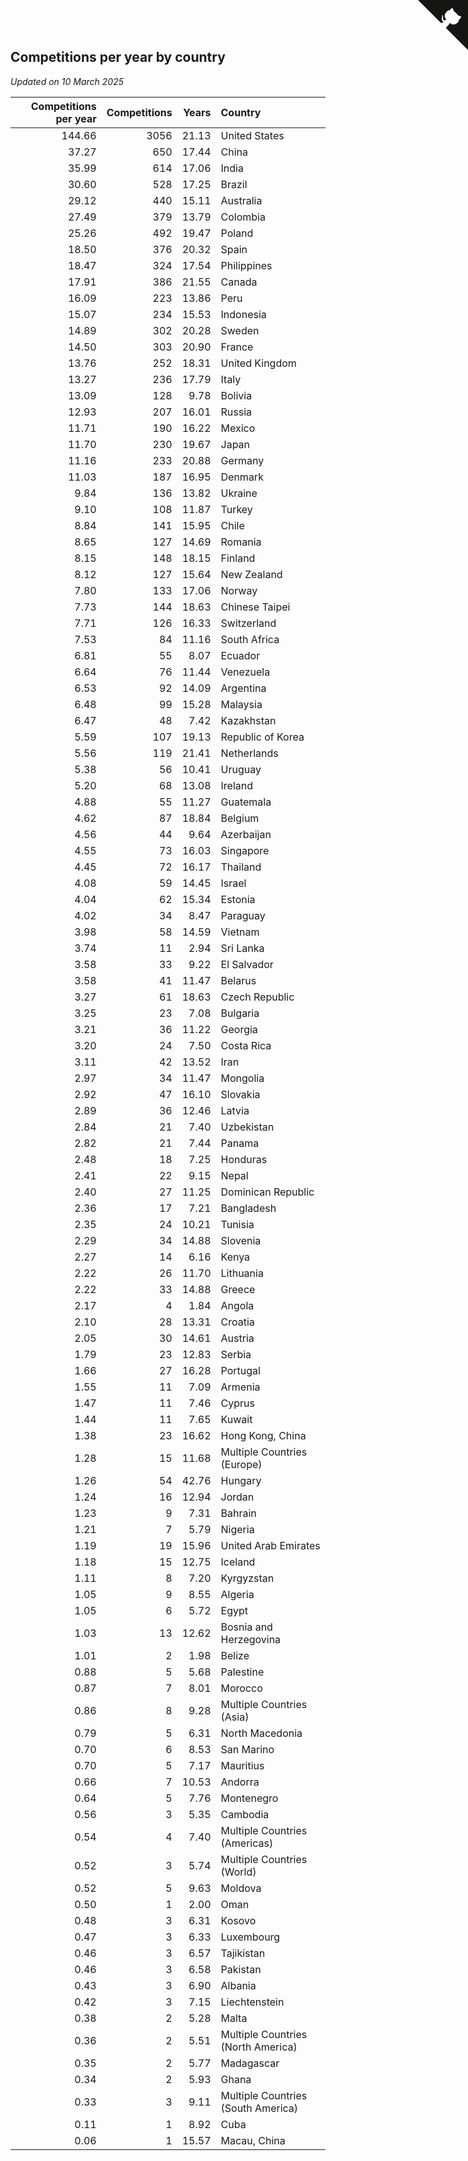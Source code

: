 ## Competitions per year by country

*Updated on 10 March 2025*

| Competitions per year | Competitions | Years | Country |
| ---: | ---: | ---: | :--- |
| 144.66 | 3056 | 21.13 | United States |
| 37.27 | 650 | 17.44 | China |
| 35.99 | 614 | 17.06 | India |
| 30.60 | 528 | 17.25 | Brazil |
| 29.12 | 440 | 15.11 | Australia |
| 27.49 | 379 | 13.79 | Colombia |
| 25.26 | 492 | 19.47 | Poland |
| 18.50 | 376 | 20.32 | Spain |
| 18.47 | 324 | 17.54 | Philippines |
| 17.91 | 386 | 21.55 | Canada |
| 16.09 | 223 | 13.86 | Peru |
| 15.07 | 234 | 15.53 | Indonesia |
| 14.89 | 302 | 20.28 | Sweden |
| 14.50 | 303 | 20.90 | France |
| 13.76 | 252 | 18.31 | United Kingdom |
| 13.27 | 236 | 17.79 | Italy |
| 13.09 | 128 | 9.78 | Bolivia |
| 12.93 | 207 | 16.01 | Russia |
| 11.71 | 190 | 16.22 | Mexico |
| 11.70 | 230 | 19.67 | Japan |
| 11.16 | 233 | 20.88 | Germany |
| 11.03 | 187 | 16.95 | Denmark |
| 9.84 | 136 | 13.82 | Ukraine |
| 9.10 | 108 | 11.87 | Turkey |
| 8.84 | 141 | 15.95 | Chile |
| 8.65 | 127 | 14.69 | Romania |
| 8.15 | 148 | 18.15 | Finland |
| 8.12 | 127 | 15.64 | New Zealand |
| 7.80 | 133 | 17.06 | Norway |
| 7.73 | 144 | 18.63 | Chinese Taipei |
| 7.71 | 126 | 16.33 | Switzerland |
| 7.53 | 84 | 11.16 | South Africa |
| 6.81 | 55 | 8.07 | Ecuador |
| 6.64 | 76 | 11.44 | Venezuela |
| 6.53 | 92 | 14.09 | Argentina |
| 6.48 | 99 | 15.28 | Malaysia |
| 6.47 | 48 | 7.42 | Kazakhstan |
| 5.59 | 107 | 19.13 | Republic of Korea |
| 5.56 | 119 | 21.41 | Netherlands |
| 5.38 | 56 | 10.41 | Uruguay |
| 5.20 | 68 | 13.08 | Ireland |
| 4.88 | 55 | 11.27 | Guatemala |
| 4.62 | 87 | 18.84 | Belgium |
| 4.56 | 44 | 9.64 | Azerbaijan |
| 4.55 | 73 | 16.03 | Singapore |
| 4.45 | 72 | 16.17 | Thailand |
| 4.08 | 59 | 14.45 | Israel |
| 4.04 | 62 | 15.34 | Estonia |
| 4.02 | 34 | 8.47 | Paraguay |
| 3.98 | 58 | 14.59 | Vietnam |
| 3.74 | 11 | 2.94 | Sri Lanka |
| 3.58 | 33 | 9.22 | El Salvador |
| 3.58 | 41 | 11.47 | Belarus |
| 3.27 | 61 | 18.63 | Czech Republic |
| 3.25 | 23 | 7.08 | Bulgaria |
| 3.21 | 36 | 11.22 | Georgia |
| 3.20 | 24 | 7.50 | Costa Rica |
| 3.11 | 42 | 13.52 | Iran |
| 2.97 | 34 | 11.47 | Mongolia |
| 2.92 | 47 | 16.10 | Slovakia |
| 2.89 | 36 | 12.46 | Latvia |
| 2.84 | 21 | 7.40 | Uzbekistan |
| 2.82 | 21 | 7.44 | Panama |
| 2.48 | 18 | 7.25 | Honduras |
| 2.41 | 22 | 9.15 | Nepal |
| 2.40 | 27 | 11.25 | Dominican Republic |
| 2.36 | 17 | 7.21 | Bangladesh |
| 2.35 | 24 | 10.21 | Tunisia |
| 2.29 | 34 | 14.88 | Slovenia |
| 2.27 | 14 | 6.16 | Kenya |
| 2.22 | 26 | 11.70 | Lithuania |
| 2.22 | 33 | 14.88 | Greece |
| 2.17 | 4 | 1.84 | Angola |
| 2.10 | 28 | 13.31 | Croatia |
| 2.05 | 30 | 14.61 | Austria |
| 1.79 | 23 | 12.83 | Serbia |
| 1.66 | 27 | 16.28 | Portugal |
| 1.55 | 11 | 7.09 | Armenia |
| 1.47 | 11 | 7.46 | Cyprus |
| 1.44 | 11 | 7.65 | Kuwait |
| 1.38 | 23 | 16.62 | Hong Kong, China |
| 1.28 | 15 | 11.68 | Multiple Countries (Europe) |
| 1.26 | 54 | 42.76 | Hungary |
| 1.24 | 16 | 12.94 | Jordan |
| 1.23 | 9 | 7.31 | Bahrain |
| 1.21 | 7 | 5.79 | Nigeria |
| 1.19 | 19 | 15.96 | United Arab Emirates |
| 1.18 | 15 | 12.75 | Iceland |
| 1.11 | 8 | 7.20 | Kyrgyzstan |
| 1.05 | 9 | 8.55 | Algeria |
| 1.05 | 6 | 5.72 | Egypt |
| 1.03 | 13 | 12.62 | Bosnia and Herzegovina |
| 1.01 | 2 | 1.98 | Belize |
| 0.88 | 5 | 5.68 | Palestine |
| 0.87 | 7 | 8.01 | Morocco |
| 0.86 | 8 | 9.28 | Multiple Countries (Asia) |
| 0.79 | 5 | 6.31 | North Macedonia |
| 0.70 | 6 | 8.53 | San Marino |
| 0.70 | 5 | 7.17 | Mauritius |
| 0.66 | 7 | 10.53 | Andorra |
| 0.64 | 5 | 7.76 | Montenegro |
| 0.56 | 3 | 5.35 | Cambodia |
| 0.54 | 4 | 7.40 | Multiple Countries (Americas) |
| 0.52 | 3 | 5.74 | Multiple Countries (World) |
| 0.52 | 5 | 9.63 | Moldova |
| 0.50 | 1 | 2.00 | Oman |
| 0.48 | 3 | 6.31 | Kosovo |
| 0.47 | 3 | 6.33 | Luxembourg |
| 0.46 | 3 | 6.57 | Tajikistan |
| 0.46 | 3 | 6.58 | Pakistan |
| 0.43 | 3 | 6.90 | Albania |
| 0.42 | 3 | 7.15 | Liechtenstein |
| 0.38 | 2 | 5.28 | Malta |
| 0.36 | 2 | 5.51 | Multiple Countries (North America) |
| 0.35 | 2 | 5.77 | Madagascar |
| 0.34 | 2 | 5.93 | Ghana |
| 0.33 | 3 | 9.11 | Multiple Countries (South America) |
| 0.11 | 1 | 8.92 | Cuba |
| 0.06 | 1 | 15.57 | Macau, China |


<a href="https://github.com/jonatanklosko/wca_statistics" class="github-corner" aria-label="View source on Github"><svg width="80" height="80" viewBox="0 0 250 250" style="fill:#151513; color:#fff; position: absolute; top: 0; border: 0; right: 0;" aria-hidden="true"><path d="M0,0 L115,115 L130,115 L142,142 L250,250 L250,0 Z"></path><path d="M128.3,109.0 C113.8,99.7 119.0,89.6 119.0,89.6 C122.0,82.7 120.5,78.6 120.5,78.6 C119.2,72.0 123.4,76.3 123.4,76.3 C127.3,80.9 125.5,87.3 125.5,87.3 C122.9,97.6 130.6,101.9 134.4,103.2" fill="currentColor" style="transform-origin: 130px 106px;" class="octo-arm"></path><path d="M115.0,115.0 C114.9,115.1 118.7,116.5 119.8,115.4 L133.7,101.6 C136.9,99.2 139.9,98.4 142.2,98.6 C133.8,88.0 127.5,74.4 143.8,58.0 C148.5,53.4 154.0,51.2 159.7,51.0 C160.3,49.4 163.2,43.6 171.4,40.1 C171.4,40.1 176.1,42.5 178.8,56.2 C183.1,58.6 187.2,61.8 190.9,65.4 C194.5,69.0 197.7,73.2 200.1,77.6 C213.8,80.2 216.3,84.9 216.3,84.9 C212.7,93.1 206.9,96.0 205.4,96.6 C205.1,102.4 203.0,107.8 198.3,112.5 C181.9,128.9 168.3,122.5 157.7,114.1 C157.9,116.9 156.7,120.9 152.7,124.9 L141.0,136.5 C139.8,137.7 141.6,141.9 141.8,141.8 Z" fill="currentColor" class="octo-body"></path></svg></a><style>.github-corner:hover .octo-arm{animation:octocat-wave 560ms ease-in-out}@keyframes octocat-wave{0%,100%{transform:rotate(0)}20%,60%{transform:rotate(-25deg)}40%,80%{transform:rotate(10deg)}}@media (max-width:500px){.github-corner:hover .octo-arm{animation:none}.github-corner .octo-arm{animation:octocat-wave 560ms ease-in-out}}</style>
